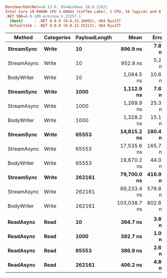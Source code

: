 ``` ini

BenchmarkDotNet=v0.13.0, OS=Windows 10.0.22621
Intel Core i9-9900K CPU 3.60GHz (Coffee Lake), 1 CPU, 16 logical and 8 physical cores
.NET SDK=8.0.100-preview.5.23257.1
  [Host]     : .NET 8.0.0 (8.0.23.26003), X64 RyuJIT
  DefaultJob : .NET 8.0.0 (8.0.23.25213), X64 RyuJIT


```
|      Method | Categories | PayloadLength |         Mean |     Error |    StdDev |       Median |   Gen 0 |   Gen 1 |   Gen 2 | Allocated |
|------------ |----------- |-------------- |-------------:|----------:|----------:|-------------:|--------:|--------:|--------:|----------:|
|  **StreamSync** |      **Write** |            **10** |     **896.9 ns** |   **7.87 ns** |   **6.57 ns** |     **894.3 ns** |  **0.0591** |       **-** |       **-** |     **496 B** |
| StreamAsync |      Write |            10 |     952.8 ns |   5.21 ns |   4.35 ns |     950.8 ns |  0.0591 |       - |       - |     496 B |
|  BodyWriter |      Write |            10 |   1,084.5 ns |  10.67 ns |   9.46 ns |   1,082.7 ns |  0.1049 |       - |       - |     880 B |
|  **StreamSync** |      **Write** |          **1000** |   **1,112.9 ns** |   **7.63 ns** |   **6.77 ns** |   **1,112.0 ns** |  **0.1774** |       **-** |       **-** |   **1,488 B** |
| StreamAsync |      Write |          1000 |   1,269.9 ns |  25.31 ns |  55.56 ns |   1,249.7 ns |  0.1774 |       - |       - |   1,488 B |
|  BodyWriter |      Write |          1000 |   1,328.2 ns |  15.18 ns |  14.20 ns |   1,325.8 ns |  0.2232 |       - |       - |   1,872 B |
|  **StreamSync** |      **Write** |         **65553** |  **14,815.2 ns** | **180.42 ns** | **168.76 ns** |  **14,843.4 ns** |  **7.8735** |  **1.5717** |       **-** |  **66,040 B** |
| StreamAsync |      Write |         65553 |  17,535.6 ns | 165.72 ns | 138.39 ns |  17,583.0 ns |  7.8735 |  1.5564 |       - |  66,040 B |
|  BodyWriter |      Write |         65553 |  19,670.2 ns |  44.04 ns |  39.04 ns |  19,666.7 ns |  8.1177 |  1.6174 |       - |  68,570 B |
|  **StreamSync** |      **Write** |        **262161** |  **79,700.0 ns** | **416.95 ns** | **390.01 ns** |  **79,786.3 ns** | **72.6318** | **72.5098** | **72.5098** | **263,121 B** |
| StreamAsync |      Write |        262161 |  89,233.4 ns | 578.83 ns | 513.12 ns |  89,384.6 ns | 72.7539 | 72.6318 | 72.6318 | 263,195 B |
|  BodyWriter |      Write |        262161 | 103,038.7 ns | 802.62 ns | 750.77 ns | 103,087.6 ns | 74.0967 | 72.8760 | 72.8760 | 272,204 B |
|             |            |               |              |           |           |              |         |         |         |           |
|   **ReadAsync** |       **Read** |            **10** |     **394.7 ns** |   **3.69 ns** |   **3.45 ns** |     **394.7 ns** |  **0.0668** |       **-** |       **-** |     **560 B** |
|   **ReadAsync** |       **Read** |          **1000** |     **392.7 ns** |   **1.06 ns** |   **0.99 ns** |     **392.8 ns** |  **0.0668** |       **-** |       **-** |     **560 B** |
|   **ReadAsync** |       **Read** |         **65553** |     **386.9 ns** |   **2.67 ns** |   **2.49 ns** |     **387.2 ns** |  **0.0668** |       **-** |       **-** |     **560 B** |
|   **ReadAsync** |       **Read** |        **262161** |     **406.2 ns** |   **4.89 ns** |   **4.57 ns** |     **404.2 ns** |  **0.0668** |       **-** |       **-** |     **560 B** |
